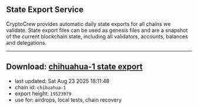 ## State Export Service
CryptoCrew provides automatic daily state exports for all chains we validate. State export files can be used as genesis files and are a snapshot of the current blockchain state, including all validators, accounts, balances and delegations.

---
**Download: [chihuahua-1 state export](https://dl-eu2.ccvalidators.com/SERVICE/chihuahua/chihuahua-1_export_19523979.json)**
---

- last updated: Sat Aug 23 2025 18:11:48
- chain id: `chihuahua-1`
- export height: `19523979`
- use for: airdrops, local tests, chain recovery

